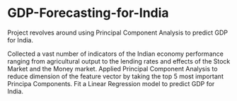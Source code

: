 # GDP-Forecasting-for-India
Project revolves around using Principal Component Analysis to predict GDP for India.

Collected a vast number of indicators of the Indian economy performance ranging from agricultural output to the lending rates and effects of the Stock Market and the Money market. Applied Principal Component Analysis to reduce dimension of the feature vector by taking the top 5 most important Principa Components. Fit a Linear Regression model to predict GDP for India.
